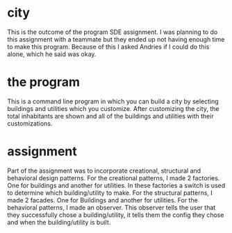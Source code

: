 # city
This is the outcome of the program SDE assignment.
I was planning to do this assignment with a teammate but they ended up not having enough time to make this program. Because of this I asked Andries if I could do this alone, which he said was okay.

# the program
This is a command line program in which you can build a city by selecting buildings and utilities which you customize.
After customizing the city, the total inhabitants are shown and all of the buildings and utilities with their customizations.

# assignment
Part of the assignment was to incorporate creational, structural and behavioral design patterns.
For the creational patterns, I made 2 factories. One for buildings and another for utilities. In these factories a switch is used to determine which building/utility to make.
For the structural patterns, I made 2 facades. One for Buildings and another for utilities.
For the behavioral patterns, I made an observer. This observer tells the user that they successfully chose a building/utility, it tells them the config they chose and when the building/utility is built.
